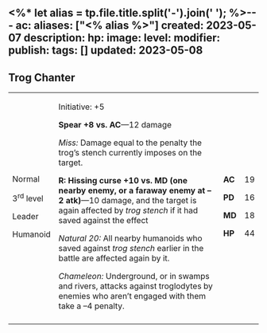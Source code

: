 <%* let alias = tp.file.title.split('-').join(' '); %>---
ac: 
aliases: ["<% alias %>"]
created: 2023-05-07
description: 
hp: 
image: 
level: 
modifier: 
publish: 
tags: []
updated: 2023-05-08
---

## Trog Chanter

<table>
<colgroup>
<col style="width: 16%" />
<col style="width: 72%" />
<col style="width: 5%" />
<col style="width: 5%" />
</colgroup>
<tbody>
<tr class="odd">
<td><p>Normal</p>
<p>3<sup>rd</sup> level</p>
<p>Leader</p>
<p>Humanoid</p></td>
<td><p>Initiative: +5</p>
<p><strong>Spear +8 vs. AC</strong>—12 damage</p>
<p><em>Miss:</em> Damage equal to the penalty the trog’s stench
currently imposes on the target.</p>
<p><strong>R: Hissing curse +10 vs. MD (one nearby enemy, or a faraway
enemy at –2 atk)</strong>—10 damage, and the target is again affected by
<em>trog stench</em> if it had saved against the effect</p>
<p><em>Natural 20:</em> All nearby humanoids who saved against <em>trog
stench</em> earlier in the battle are affected again by it.</p>
<p><em>Chameleon:</em> Underground, or in swamps and rivers, attacks
against troglodytes by enemies who aren’t engaged with them take a –4
penalty.</p></td>
<td><p><strong>AC</strong></p>
<p><strong>PD</strong></p>
<p><strong>MD</strong></p>
<p><strong>HP</strong></p></td>
<td><p>19</p>
<p>16</p>
<p>18</p>
<p>44</p></td>
</tr>
<tr class="even">
<td></td>
<td></td>
<td></td>
<td></td>
</tr>
</tbody>
</table>
